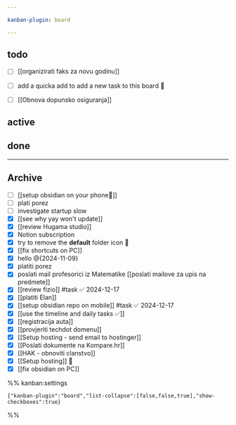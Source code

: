 ```yaml
---

kanban-plugin: board

---
```


## todo

- [ ] [[organizirati faks za novu godinu]]
- [ ] add a quicka add to add a new task to this board 🔲
- [ ] [[Obnova dopunsko osiguranja]]


## active



## done



***

## Archive

- [ ] [[setup obsidian on your phone📱]]
- [ ] plati porez
- [ ] investigate startup slow
- [x] [[see why yay won't update]]
- [x] [[review Hugama studio]]
- [x] Notion subscription
- [x] try to remove the **default** folder icon 📁
- [x] [[fix shortcuts on PC]]
- [x] hello @{2024-11-09}
- [x] platiti porez
- [x] poslati mail profesorici iz Matematike [[poslati mailove za upis na predmete]]
- [x] [[review fizio]] #task ✅ 2024-12-17
- [x] [[platiti Elan]]
- [x] [[setup obsidian repo on mobile]] #task ✅ 2024-12-17
- [x] [[use the timeline and daily tasks ✅]]
- [x] [[registracija auta]]
- [x] [[provjeriti techdot domenu]]
- [x] [[Setup hosting - send email to hostinger]]
- [x] [[Poslati dokumente na Kompare.hr]]
- [x] [[HAK - obnoviti clanstvo]]
- [x] [[Setup hosting]] 📡
- [x] [[fix obsidian on PC]]

%% kanban:settings
```
{"kanban-plugin":"board","list-collapse":[false,false,true],"show-checkboxes":true}
```
%%